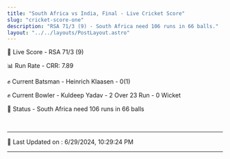 ```yaml
---
title: "South Africa vs India, Final - Live Cricket Score"
slug: "cricket-score-one"
description: "RSA 71/3 (9) - South Africa need 106 runs in 66 balls."
layout: "../../layouts/PostLayout.astro"
---
```


🔴 Live Score - RSA 71/3 (9)  

📊 Run Rate - CRR: 7.89  

✊ Current Batsman - Heinrich Klaasen - 0(1)  

✊ Current Bowler - Kuldeep Yadav - 2 Over 23 Run - 0 Wicket  

📑 Status - South Africa need 106 runs in 66 balls

<br />

***

📝 Last Updated on : 6/29/2024, 10:29:24 PM

***

